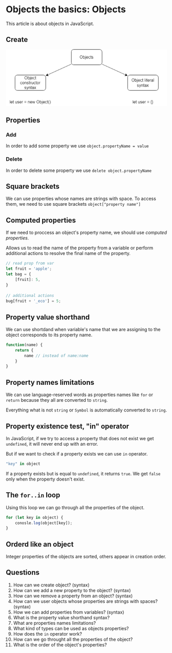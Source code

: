 # Objects the basics: Objects

This article is about objects in JavaScript.

## Create
![object-create-syntax](./assets/object-create-syntax.png)

## Properties
### Add
In order to add some property we use `object.propertyName = value`
### Delete
In order to delete some property we use `delete object.propertyName`

## Square brackets
We can use properties whose names are strings with space. To access them, we need to use square brackets `object["property name"]`

## Computed properties
If we need to proccess an object's property name, we should use *computed properties*.

Allows us to read the name of the property from a variable or perform additional actions to resolve the final name of the property.

```javascript
// read prop from var
let fruit = 'apple';
let bag = {
    [fruit]: 5,
}

// additional actions
bug[fruit + '_eco'] = 5;
```

## Property value shorthand
We can use shortdand when variable's name that we are assigning to the object corresponds to its property name.

```javascript
function(name) {
    return {
        name // instead of name:name
    }
}
```

## Property names limitations
We can use language-reserved words as properties names like `for` or `return` because they all are converted to `string`.

Everything what is not `string` or `Symbol` is automatically converted to `string`.

## Property existence test, "in" operator
In JavaScript, if we try to access a property that does not exist we get `undefined`, it will never end up with an error.

But if we want to check if a property exists we can use `in` operator.

```javascript
"key" in object
```

If a property exists but is equal to `undefined`, it returns `true`. We get `false` only when the property doesn't exist.

## The `for..in` loop
Using this loop we can go through all the properties of the object.

```javascript
for (let key in object) {
    conosle.log(object[key]);
}
```

## Orderd like an object
Integer properties of the objects are sorted, others appear in creation order.

## Questions
1. How can we create object? (syntax)
2. How can we add a new property to the object? (syntax)
3. How can we remove a property from an object? (syntax)
4. How can we user objects whose properties are strings with spaces? (syntax)
5. How we can add properties from variables? (syntax)
6. What is the property value shorthand syntax?
7. What are properties names limitations?
8. What kind of types can be used as objects properties?
9. How does the `in` operator work?
10. How can we go throught all the properties of the object?
11. What is the order of the object's properties?